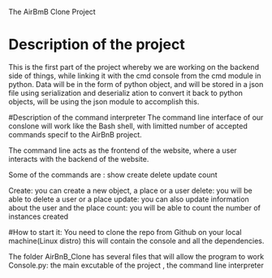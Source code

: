 The AirBmB Clone Project
# Description of the project
This is the first part of the project whereby we are working on the backend
side of things, while linking it with the cmd console from the cmd module in python.
Data will be in the form of python object, and will be stored in a json file using serialization and deserializ
ation to convert it back to python objects, will be using the json module to accomplish this.

#Description of the command interpreter
The command line interface of our conslone will work like the Bash shell, with limitted number of accepted commands specif to the AirBnB project.

The command line acts as the frontend of the website, where a user interacts with the backend of the website.

Some of the commands are :
show
create
delete
update
count

Create: you can create a new object, a place or a user
delete: you will be able to delete a user or a place
update: you can also update information about the user and the place
count: you will be able to count the number of instances created 

#How to start it:
You need to clone the repo from Github on your local machine(Linux distro)
this will contain the console and all the dependencies.

The folder AirBnB_Clone has several files that will allow the program to work
Console.py: the main excutable of the project , the command line interpreter

